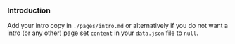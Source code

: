 ### Introduction

Add your intro copy in `./pages/intro.md` or alternatively if you do not want a intro (or any other) page set `content` in your `data.json` file to `null`.